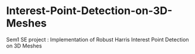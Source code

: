 # Interest-Point-Detection-on-3D-Meshes
Sem1 SE project : Implementation of Robust Harris Interest Point Detection on 3D Meshes
